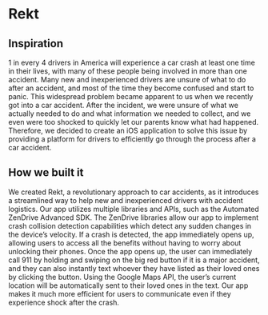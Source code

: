# Rekt

 ## Inspiration
1 in every 4 drivers in America will experience a car crash at least one time in their lives, with many of these people being involved in more than one accident. Many new and inexperienced drivers are unsure of what to do after an accident, and most of the time they become confused and start to panic. This widespread problem became apparent to us when we recently got into a car accident. After the incident, we were unsure of what we actually needed to do and what information we needed to collect, and we even were too shocked to quickly let our parents know what had happened. Therefore, we decided to create an iOS application to solve this issue by providing a platform for drivers to efficiently go through the process after a car accident. 

## How we built it
We created Rekt, a revolutionary approach to car accidents, as it introduces a streamlined way to help new and inexperienced drivers with accident logistics. Our app utilizes multiple libraries and APIs, such as the Automated ZenDrive Advanced SDK. The ZenDrive libraries allow our app to implement crash collision detection capabilities which detect any sudden changes in the device’s velocity. If a crash is detected, the app immediately opens up, allowing users to access all the benefits without having to worry about unlocking their phones. Once the app opens up, the user can immediately call 911 by holding and swiping on the big red button if it is a major accident, and they can also instantly text whoever they have listed as their loved ones by clicking the button. Using the Google Maps API, the user’s current location will be automatically sent to their loved ones in the text. Our app makes it much more efficient for users to communicate even if they experience shock after the crash.
